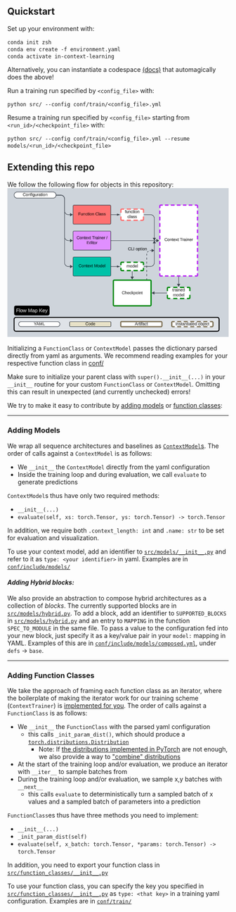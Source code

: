 ## Quickstart


Set up your environment with:
```
conda init zsh
conda env create -f environment.yaml
conda activate in-context-learning
```

Alternatively, you can instantiate a codespace [(docs)](https://docs.github.com/en/codespaces/getting-started/quickstart) that automagically does the above!


Run a training run specified by `<config_file>` with:
```
python src/ --config conf/train/<config_file>.yml
```

Resume a training run specified by `<config_file>` starting from `<run_id>/<checkpoint_file>` with:
```
python src/ --config conf/train/<config_file>.yml --resume models/<run_id>/<checkpoint_file>
```


## Extending this repo

We follow the following flow for objects in this repository:
![image of the flow map](<readme_assets/flow map.png>)

Initializing a `FunctionClass` or `ContextModel` passes the dictionary parsed directly from yaml as arguments. We recommend reading examples for your respective function class in [conf/](https://github.com/in-context-learning-2024/in-context/blob/main/conf/)

Make sure to initialize your parent class with `super().__init__(...)` in your `__init__` routine for your custom `FunctionClass` or `ContextModel`. Omitting this can result in unexpected (and currently unchecked) errors!

We try to make it easy to contribute by [adding models](#adding-models) or [function classes](#adding-function-classes):


---
### Adding Models

We wrap all sequence architectures and baselines as [`ContextModel`s](https://github.com/in-context-learning-2024/in-context/blob/main/src/core/context_model.py). The order of calls against a `ContextModel` is as follows:
- We `__init__` the `ContextModel` directly from the yaml configuration
- Inside the training loop and during evaluation, we call `evaluate` to generate predictions

`ContextModel`s thus have only two required methods:
- `__init__(...)`
- `evaluate(self, xs: torch.Tensor, ys: torch.Tensor) -> torch.Tensor`

In addition, we require both `.context_length: int` and `.name: str` to be set for evaluation and visualization.

To use your context model, add an identifier to [`src/models/__init__.py`](https://github.com/in-context-learning-2024/in-context/blob/main/src/models/__init__.py) and refer to it as `type: <your identifier>` in yaml. Examples are in [`conf/include/models/`](https://github.com/in-context-learning-2024/in-context/tree/main/conf/include/models)


#### *Adding Hybrid blocks:*

We also provide an abstraction to compose hybrid architectures as a collection of *blocks*. The currently supported blocks are in [`src/models/hybrid.py`](https://github.com/in-context-learning-2024/in-context/blob/main/src/models/hybrid.py). To add a block, add an identifier to `SUPPORTED_BLOCKS` in [`src/models/hybrid.py`](https://github.com/in-context-learning-2024/in-context/blob/main/src/models/hybrid.py) and an entry to `MAPPING` in the function `SPEC_TO_MODULE` in the same file. To pass a value to the configuration fed into your new block, just specify it as a key/value pair in your `model:` mapping in YAML. Examples of this are in [`conf/include/models/composed.yml`](https://github.com/in-context-learning-2024/in-context/blob/main/conf/include/models/composed.yml), under `defs` -> `base`.


---
### Adding Function Classes

We take the approach of framing each function class as an iterator, where the boilerplate of making the iterator work for our training scheme (`ContextTrainer`) is [implemented for you](https://github.com/in-context-learning-2024/in-context/blob/main/src/core/function_class.py). The order of calls against a `FunctionClass` is as follows:
- We `__init__` the `FunctionClass` with the parsed yaml configuration
    - this calls `_init_param_dist()`, which should produce a [`torch.distributions.Distribution`](https://pytorch.org/docs/stable/distributions.html#distribution) 
        - Note: If [the distributions implemented in PyTorch](https://pytorch.org/docs/stable/distributions.html) are not enough, we also provide a way to ["combine" distributions](https://github.com/in-context-learning-2024/in-context/blob/main/src/utils.py)
- At the start of the training loop and/or evaluation, we produce an iterator with `__iter__` to sample batches from
- During the training loop and/or evaluation, we sample x,y batches with `__next__`
    - this calls `evaluate` to deterministically turn a sampled batch of x values and a sampled batch of parameters into a prediction

`FunctionClass`es thus have three methods you need to implement:
- `__init__(...)`
- `_init_param_dist(self)`
- `evaluate(self, x_batch: torch.Tensor, *params: torch.Tensor) -> torch.Tensor`

In addition, you need to export your function class in [`src/function_classes/__init__.py`](https://github.com/in-context-learning-2024/in-context/blob/main/src/function_classes/__init__.py)

To use your function class, you can specify the key you specified in [`src/function_classes/__init__.py`](https://github.com/in-context-learning-2024/in-context/blob/main/src/function_classes/__init__.py) as `type: <that key>` in a training yaml configuration. Examples are in [`conf/train/`](https://github.com/in-context-learning-2024/in-context/tree/main/conf/train)

